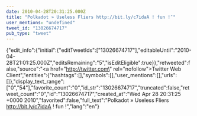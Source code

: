 ```yaml
---
date: 2010-04-28T20:31:25.000Z
title: "Polkadot » Useless Fliers http://bit.ly/c7idaA ! fun !″"
user_mentions: "undefined"
tweet_id: "13026674717"
pub_type: "tweet"
---
```

{"edit_info":{"initial":{"editTweetIds":["13026674717"],"editableUntil":"2010-04-28T21:01:25.000Z","editsRemaining":"5","isEditEligible":true}},"retweeted":false,"source":"<a href=\"http://twitter.com\" rel=\"nofollow\">Twitter Web Client</a>","entities":{"hashtags":[],"symbols":[],"user_mentions":[],"urls":[]},"display_text_range":["0","54"],"favorite_count":"0","id_str":"13026674717","truncated":false,"retweet_count":"0","id":"13026674717","created_at":"Wed Apr 28 20:31:25 +0000 2010","favorited":false,"full_text":"Polkadot » Useless Fliers http://bit.ly/c7idaA ! fun !","lang":"en"}
